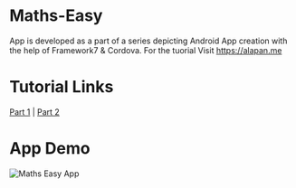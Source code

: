 # Maths-Easy
App is developed as a part of a series depicting Android App creation with the help of Framework7 &amp; Cordova.
For the tuorial Visit https://alapan.me

# Tutorial Links
[Part 1](https://www.alapan.me/first-android-app-framework7-cordova-part1/) | [Part 2](https://www.alapan.me/first-android-app-framework7-cordova-part2/) 

# App Demo
![Maths Easy App](https://i.imgur.com/c4KiAp0.gif)
